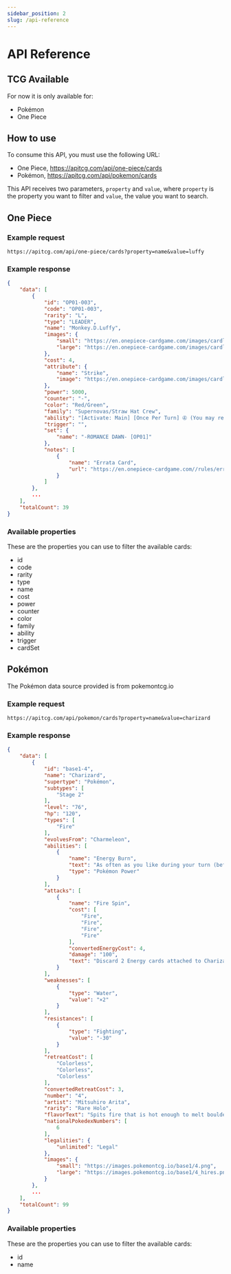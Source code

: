 ```yaml
---
sidebar_position: 2
slug: /api-reference
---
```


# API Reference

## TCG Available
For now it is only available for:

- Pokémon
- One Piece

## How to use

To consume this API, you must use the following URL:

- One Piece, https://apitcg.com/api/one-piece/cards
- Pokémon, https://apitcg.com/api/pokemon/cards

This API receives two parameters, `property` and `value`, where `property` is the property you want to filter and `value`, the value you want to search.

## One Piece

### Example request 

```cli
https://apitcg.com/api/one-piece/cards?property=name&value=luffy
```

### Example response

```json
{
    "data": [
        {
            "id": "OP01-003",
            "code": "OP01-003",
            "rarity": "L",
            "type": "LEADER",
            "name": "Monkey.D.Luffy",
            "images": {
                "small": "https://en.onepiece-cardgame.com/images/cardlist/card/OP01-003.png",
                "large": "https://en.onepiece-cardgame.com/images/cardlist/card/OP01-003.png"
            },
            "cost": 4,
            "attribute": {
                "name": "Strike",
                "image": "https://en.onepiece-cardgame.com/images/cardlist/attribute/ico_type01.png"
            },
            "power": 5000,
            "counter": "-",
            "color": "Red/Green",
            "family": "Supernovas/Straw Hat Crew",
            "ability": "[Activate: Main] [Once Per Turn] ➃ (You may rest the specified number of DON!! cards in your cost area.): Set up to 1 of your {Supernovas} or {Straw Hat Crew} type Character cards with a cost of 5 or less as active. It gains +1000 power during this turn.",
            "trigger": "",
            "set": {
                "name": "-ROMANCE DAWN- [OP01]"
            },
            "notes": [
                {
                    "name": "Errata Card",
                    "url": "https://en.onepiece-cardgame.com//rules/errata_card/#errata_05"
                }
            ]
        },
        ...
    ],
    "totalCount": 39
}
```

### Available properties

These are the properties you can use to filter the available cards:

- id
- code
- rarity
- type
- name
- cost
- power
- counter
- color
- family
- ability
- trigger
- cardSet


## Pokémon

The Pokémon data source provided is from pokemontcg.io

### Example request 

```cli
https://apitcg.com/api/pokemon/cards?property=name&value=charizard
```

### Example response

```json
{
    "data": [
        {
            "id": "base1-4",
            "name": "Charizard",
            "supertype": "Pokémon",
            "subtypes": [
                "Stage 2"
            ],
            "level": "76",
            "hp": "120",
            "types": [
                "Fire"
            ],
            "evolvesFrom": "Charmeleon",
            "abilities": [
                {
                    "name": "Energy Burn",
                    "text": "As often as you like during your turn (before your attack), you may turn all Energy attached to Charizard into Fire Energy for the rest of the turn. This power can't be used if Charizard is Asleep, Confused, or Paralyzed.",
                    "type": "Pokémon Power"
                }
            ],
            "attacks": [
                {
                    "name": "Fire Spin",
                    "cost": [
                        "Fire",
                        "Fire",
                        "Fire",
                        "Fire"
                    ],
                    "convertedEnergyCost": 4,
                    "damage": "100",
                    "text": "Discard 2 Energy cards attached to Charizard in order to use this attack."
                }
            ],
            "weaknesses": [
                {
                    "type": "Water",
                    "value": "×2"
                }
            ],
            "resistances": [
                {
                    "type": "Fighting",
                    "value": "-30"
                }
            ],
            "retreatCost": [
                "Colorless",
                "Colorless",
                "Colorless"
            ],
            "convertedRetreatCost": 3,
            "number": "4",
            "artist": "Mitsuhiro Arita",
            "rarity": "Rare Holo",
            "flavorText": "Spits fire that is hot enough to melt boulders. Known to unintentionally cause forest fires.",
            "nationalPokedexNumbers": [
                6
            ],
            "legalities": {
                "unlimited": "Legal"
            },
            "images": {
                "small": "https://images.pokemontcg.io/base1/4.png",
                "large": "https://images.pokemontcg.io/base1/4_hires.png"
            }
        },
        ...
    ],
    "totalCount": 99
}
```

### Available properties

These are the properties you can use to filter the available cards:

- id
- name